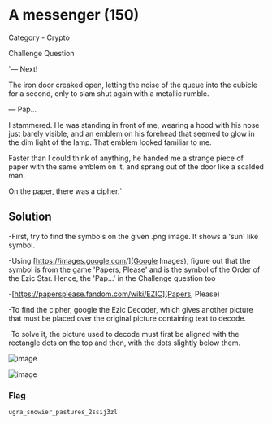 # A messenger (150)

Category - Crypto

Challenge Question

`— Next!

The iron door creaked open, letting the noise of the queue into the cubicle for a second, only to slam shut again with a metallic rumble.

— Pap…

I stammered. He was standing in front of me, wearing a hood with his nose just barely visible, and an emblem on his forehead that seemed to glow in the dim light of the lamp. That emblem looked familiar to me.

Faster than I could think of anything, he handed me a strange piece of paper with the same emblem on it, and sprang out of the door like a scalded man.

On the paper, there was a cipher.`

## Solution
-First, try to find the symbols on the given .png image. It shows a 'sun' like symbol.

-Using [https://images.google.com/](Google Images), figure out that the symbol is from the game 'Papers, Please' and is the symbol of the Order of the Ezic Star. Hence, the 'Pap...' in the Challenge question too

-[https://papersplease.fandom.com/wiki/EZIC](Papers, Please)

-To find the cipher, google the Ezic Decoder, which gives another picture that must be placed over the original picture containing text to decode.

-To solve it, the picture used to decode must first be aligned with the rectangle dots on the top and then, with the dots slightly below them.


![image](https://github.com/kua23/UgraCTF/assets/61975172/755a2596-7d1a-4af2-b40a-82ebc08fc772)

![image](https://github.com/kua23/UgraCTF/assets/61975172/d1279c7d-4bb2-4c71-866f-d199016d3427)

### Flag
`ugra_snowier_pastures_2ssij3zl`



